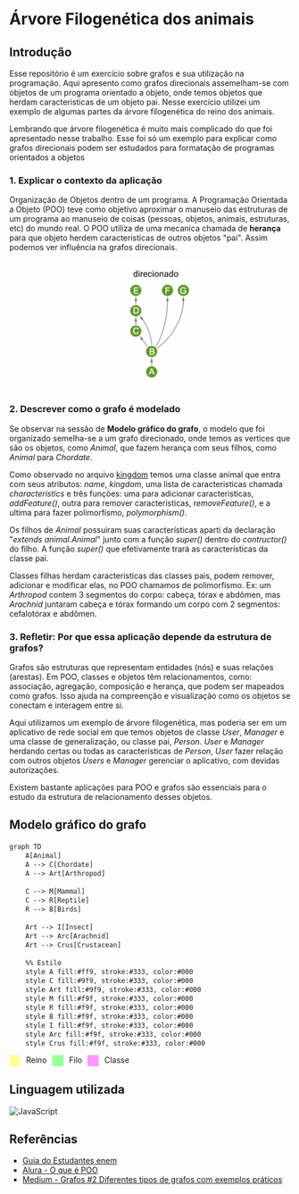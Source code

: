 # Árvore Filogenética dos animais

## Introdução
Esse repositório é um exercício sobre grafos e sua utilização na programação. Aqui apresento como grafos direcionais assemelham-se com objetos de um programa orientado a objeto, onde temos objetos que herdam caracteristicas de um objeto pai. Nesse exercício utilizei um exemplo de algumas partes da árvore filogenética do reino dos animais.

Lembrando que árvore filogenética é muito mais complicado do que foi apresentado nesse trabalho. Esse foi só um exemplo para explicar como grafos direcionais podem ser estudados para formatação de programas orientados a objetos

### 1. Explicar o contexto da aplicação
Organização de Objetos dentro de um programa. A Programação Orientada a Objeto (POO) teve como objetivo aproximar o manuseio das estruturas de um programa ao manuseio de coisas (pessoas, objetos, animais, estruturas, etc) do mundo real. O POO utiliza de uma mecanica chamada de **herança** para que objeto herdem caracteristicas de outros objetos "pai". Assim podemos ver influência na grafos direcionais.
<img 
    src = "./img/grafoDirecional.png"
    style = "display: block; margin: 15px auto;"
/>

### 2. Descrever como o grafo é modelado
Se observar na sessão de **Modelo gráfico do grafo**, o modelo que foi organizado semelha-se a um grafo direcionado, onde temos as vertices que são os objetos, como *Animal*, que fazem herança com seus filhos, como *Animal* para *Chordate*. 

Como observado no arquivo [kingdom](./kingdom.js) temos uma classe animal que entra com seus atributos: *name*, *kingdom*, uma lista de caracteristicas chamada *characteristics* e três funções: uma para adicionar caracteristicas, *addFeature()*, outra para remover caracteristicas, *removeFeature()*, e a ultima para fazer polimorfísmo, *polymorphism()*. 

Os filhos de *Animal* possuiram suas características aparti da declaração "*extends animal.Animal*" junto com a função *super()* dentro do *contructor()* do filho. A função *super()* que efetivamente trará as características da classe pai. 

Classes filhas herdam caracteristicas das classes pais, podem remover, adicionar e modificar elas, no POO chamamos de polimorfísmo. Ex: um *Arthropod* contem 3 segmentos do corpo: cabeça, tórax e abdômen, mas *Arachnid* juntaram cabeça e tórax formando um corpo com 2 segmentos: cefalotórax e abdômen.
### 3. Refletir: Por que essa aplicação depende da estrutura de grafos?
Grafos são estruturas que representam entidades (nós) e suas relações (arestas). Em POO, classes e objetos têm relacionamentos, como: associação, agregação, composição e herança, que podem ser mapeados como grafos. Isso ajuda na compreenção e visualização como os objetos se conectam e interagem entre si.

Aqui utilizamos um exemplo de árvore filogenética, mas poderia ser em um aplicativo de rede social em que temos objetos de classe *User*, *Manager* e uma classe de generalização, ou classe pai, *Person*. *User* e *Manager* herdando certas ou todas as características de *Person*, *User* fazer relação com outros objetos *Users* e *Manager* gerenciar o aplicativo, com devidas autorizações.

Existem bastante aplicações para POO e grafos são essenciais para o estudo da estrutura de relacionamento desses objetos.

## Modelo gráfico do grafo

```mermaid
graph TD
    A[Animal]
    A --> C[Chordate]
    A --> Art[Arthropod]

    C --> M[Mammal]
    C --> R[Reptile]
    R --> B[Birds]

    Art --> I[Insect]
    Art --> Arc[Arachnid]
    Art --> Crus[Crustacean]

    %% Estilo
    style A fill:#ff9, stroke:#333, color:#000
    style C fill:#9f9, stroke:#333, color:#000
    style Art fill:#9f9, stroke:#333, color:#000
    style M fill:#f9f, stroke:#333, color:#000
    style R fill:#f9f, stroke:#333, color:#000
    style B fill:#f9f, stroke:#333, color:#000
    style I fill:#f9f, stroke:#333, color:#000
    style Arc fill:#f9f, stroke:#333, color:#000
    style Crus fill:#f9f, stroke:#333, color:#000
```
<div style="display: flex; gap: 10px;">
    <div style="background-color:#ff9; padding: 10px;"></div>Reino
    <div style="background-color:#9f9; padding: 10px;"></div>Filo
    <div style="background-color:#f9f; padding: 10px;"></div>Classe
</div>

## Linguagem utilizada
<img
    alt="JavaScript"
    title="JavaScript"
    width="30px"
    style="padding-right: 10px;"
    src="https://cdn.jsdelivr.net/gh/devicons/devicon@latest/icons/javascript/javascript-original.svg"
/>

## Referências
* [Guia do Estudantes enem](https://guiadoestudante.abril.com.br/curso-enem/infografico-a-arvore-da-vida-mostra-o-parentesco-entre-todos-os-seres-vivos)
* [Alura - O que é POO](https://www.alura.com.br/artigos/poo-programacao-orientada-a-objetos?srsltid=AfmBOor8C6jnVgQCe2vl_0JGGHQ5JGHhEQ_-cs8cyaVouQqKQaz_GX_C)
* [Medium - Grafos #2 Diferentes tipos de grafos com exemplos práticos](https://medium.com/@rsorage/grafos-2-diferentes-tipos-de-grafos-com-exemplos-práticos-e4646c4f1ce2)